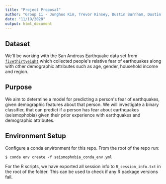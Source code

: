 ```yaml
---
title: "Project Proposal"
author: "Group 11 - Junghoo Kim, Trevor Kinsey, Dustin Burnham, Dustin Andrews"
date: "11/19/2020"
output: html_document
---
```


## Dataset

We'll be working with the San Andreas Earthquake data set from [`fivethirtyeight`](https://github.com/fivethirtyeight/data/tree/master/san-andreas) which collected people's relative fear of earthquakes along with other demographic attributes such as age, gender, household income and region.

## Purpose

We aim to determine a model for predicting a person's fear of earthquakes, given demographic features about that person. We will investigate a binary classifier, that can predict if a person has fear about earthquakes (seismophobia) given their prior experience with earthquakes and demographic attributes.

## Environment Setup

Configure a conda environment for this repo. From the root of the repo run:

    $ conda env create -f seismophobia_conda_env.yml


For the R scripts, we have exported all session info to `R_session_info.txt` in the root of the folder. This can be used to check if any R package versions fail.
